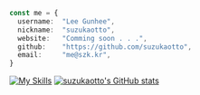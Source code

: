 ```typescript
const me = {
  username:  "Lee Gunhee",
  nickname:  "suzukaotto",
  website:   "Comming soon . . .",
  github:    "https://github.com/suzukaotto",
  email:     "me@szk.kr",
}
```
[![My Skills](https://skillicons.dev/icons?i=cpp,cs,dotnet,unity,arduino,raspberrypi&perline=3)](https://skillicons.dev)
[![suzukaotto's GitHub stats](https://github-readme-stats.vercel.app/api?username=suzukaotto)](https://github.com/anuraghazra/github-readme-stats)  
